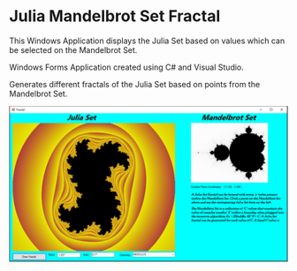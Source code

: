 # Julia Mandelbrot Set Fractal 
This Windows Application displays the Julia Set based on values which can be selected on the Mandelbrot Set.

Windows Forms Application created using C# and Visual Studio.

Generates different fractals of the Julia Set based on points from the Mandelbrot Set.

![Julia Set Fractal Generated](https://github.com/hdave009/Julia-Mandelbrot-Set-Fractal-/blob/master/Julia-Set-Sample-Image.PNG?raw=true)
